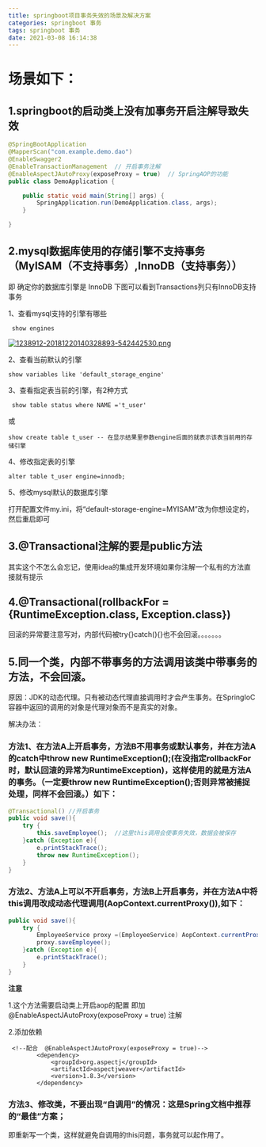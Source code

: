 ```yaml
---
title: springboot项目事务失效的场景及解决方案
categories: springboot 事务
tags: springboot 事务
date: 2021-03-08 16:14:38
---
```


# 场景如下：

## 1.springboot的启动类上没有加事务开启注解导致失效

```java
@SpringBootApplication
@MapperScan("com.example.demo.dao")
@EnableSwagger2
@EnableTransactionManagement  // 开启事务注解
@EnableAspectJAutoProxy(exposeProxy = true)  // SpringAOP的功能 
public class DemoApplication {

    public static void main(String[] args) {
        SpringApplication.run(DemoApplication.class, args);
    }

}
```

## 2.mysql数据库使用的存储引擎不支持事务（MyISAM（不支持事务）,InnoDB（支持事务））

即 确定你的数据库引擎是 InnoDB  下图可以看到Transactions列只有InnoDB支持事务

1、查看mysql支持的引擎有哪些

     show engines

[![1238912-20181220140328893-542442530.png](https://s3.ax1x.com/2021/03/08/6lldL6.png)](https://imgtu.com/i/6lldL6)

2、查看当前默认的引擎

    show variables like 'default_storage_engine'

3、查看指定表当前的引擎，有2种方式

     show table status where NAME ='t_user' 

或

    show create table t_user -- 在显示结果里参数engine后面的就表示该表当前用的存储引擎

4、修改指定表的引擎

    alter table t_user engine=innodb;

5、修改mysql默认的数据库引擎

打开配置文件my.ini，将“default-storage-engine=MYISAM”改为你想设定的，然后重启即可


## 3.@Transactional注解的要是public方法 

其实这个不怎么会忘记，使用idea的集成开发环境如果你注解一个私有的方法直接就有提示

## 4.@Transactional(rollbackFor = {RuntimeException.class, Exception.class}) 

回滚的异常要注意写对，内部代码被try{}catch(){}也不会回滚。。。。。。。

## 5.同一个类，内部不带事务的方法调用该类中带事务的方法，不会回滚。

原因：JDK的动态代理。只有被动态代理直接调用时才会产生事务。在SpringIoC容器中返回的调用的对象是代理对象而不是真实的对象。

解决办法：

### 方法1、在方法A上开启事务，方法B不用事务或默认事务，并在方法A的catch中throw new RuntimeException();(在没指定rollbackFor时，默认回滚的异常为RuntimeException)，这样使用的就是方法A的事务。（一定要throw new RuntimeException();否则异常被捕捉处理，同样不会回滚。）如下：

```java
@Transactional() //开启事务
public void save(){
    try {        
        this.saveEmployee();  //这里this调用会使事务失效，数据会被保存
    }catch (Exception e){
        e.printStackTrace();
        throw new RuntimeException();
    }
}
```

### 方法2、方法A上可以不开启事务，方法B上开启事务，并在方法A中将this调用改成动态代理调用(AopContext.currentProxy()),如下：

```java
public void save(){
    try {        
        EmployeeService proxy =(EmployeeService) AopContext.currentProxy();
        proxy.saveEmployee();
    }catch (Exception e){
        e.printStackTrace();
    }
}
```

**注意**

1.这个方法需要启动类上开启aop的配置 即加 @EnableAspectJAutoProxy(exposeProxy = true) 注解

2.添加依赖

```maven
 <!--配合  @EnableAspectJAutoProxy(exposeProxy = true)-->
        <dependency>
            <groupId>org.aspectj</groupId>
            <artifactId>aspectjweaver</artifactId>
            <version>1.8.3</version>
        </dependency>
```

### 方法3、修改类，不要出现“自调用”的情况：这是Spring文档中推荐的“最佳”方案；

即重新写一个类，这样就避免自调用的this问题，事务就可以起作用了。


